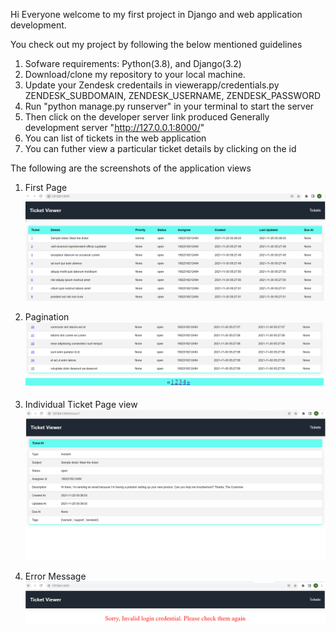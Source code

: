 Hi Everyone welcome to my first project in Django and web application development.

You check out my project by following the below mentioned guidelines
1. Sofware requirements: Python(3.8), and Django(3.2)
2. Download/clone my repository to your local machine.
3. Update your Zendesk credentails in viewerapp/credentials.py 
   ZENDESK_SUBDOMAIN, ZENDESK_USERNAME, ZENDESK_PASSWORD
4. Run "python manage.py runserver" in your terminal to start the server
5. Then click on the developer server link produced
   Generally development server "http://127.0.0.1:8000/"
6. You can list of tickets in the web application
7. You can futher view a particular ticket details by clicking on the id

The following are the screenshots of the application views
1. First Page
   ![alt text](https://github.com/manikanta-72/Ticket-Viewer/blob/master/app_firstpage_view.png?raw=true)
   
2. Pagination
   ![alt text](https://github.com/manikanta-72/Ticket-Viewer/blob/master/pagination.png?raw=true)
   
3. Individual Ticket Page view
   ![alt text](https://github.com/manikanta-72/Ticket-Viewer/blob/master/ticket_by_id_view.png?raw=true)
 
4. Error Message
   ![alt text](https://github.com/manikanta-72/Ticket-Viewer/blob/master/error_message.png?raw=true)
